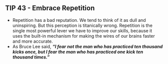 ## TIP 43 - Embrace Repetition

- Repetition has a bad reputation. We tend to think of it as dull and uninspiring. But this perception is titanically wrong. Repetition is the single most powerful lever we have to improve our skills, because it uses the built-in mechanism for making the wires of our brains faster and more accurate.
-  As Bruce Lee said, ***“I fear not the man who has practiced ten thousand kicks once, but I fear the man who has practiced one kick ten thousand times.”***
